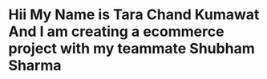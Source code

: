# Hii My Name is Tara Chand Kumawat And I am creating a ecommerce project with my teammate Shubham Sharma

